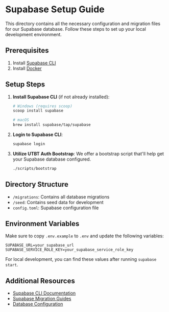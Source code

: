 # Supabase Setup Guide

This directory contains all the necessary configuration and migration files for our Supabase database. Follow these steps to set up your local development environment.

## Prerequisites

1. Install [Supabase CLI](https://supabase.com/docs/guides/cli)
2. Install [Docker](https://docs.docker.com/get-docker/)

## Setup Steps

1. **Install Supabase CLI** (if not already installed):
   ```bash
   # Windows (requires scoop)
   scoop install supabase

   # macOS
   brew install supabase/tap/supabase
   ```

2. **Login to Supabase CLI**:
   ```bash
   supabase login
   ```

3. **Utilize UTBT Auth Bootstrap**:
   We offer a bootstrap script that'll help get your Supabase database configured.
   ```bash
   ./scripts/bootstrap
   ```

## Directory Structure

- `/migrations`: Contains all database migrations
- `/seed`: Contains seed data for development
- `config.toml`: Supabase configuration file

## Environment Variables

Make sure to copy `.env.example` to `.env` and update the following variables:

```
SUPABASE_URL=your_supabase_url
SUPABASE_SERVICE_ROLE_KEY=your_supabase_service_role_key
```

For local development, you can find these values after running `supabase start`.

## Additional Resources

- [Supabase CLI Documentation](https://supabase.com/docs/reference/cli)
- [Supabase Migration Guides](https://supabase.com/docs/guides/database/migrations)
- [Database Configuration](https://supabase.com/docs/guides/database/config) 